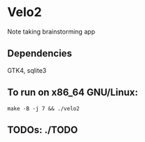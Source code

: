 # Velo2

Note taking brainstorming app

## Dependencies

GTK4, sqlite3

## To run on x86_64 GNU/Linux:

`make -B -j 7 && ./velo2`

## TODOs: ./TODO
